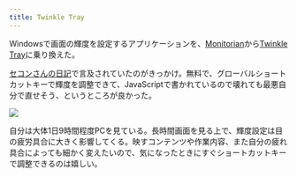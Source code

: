 ```yaml
---
title: Twinkle Tray
---
```

Windowsで画面の輝度を設定するアプリケーションを、[Monitorian](https://apps.microsoft.com/store/detail/monitorian/9NW33J738BL0)から[Twinkle Tray](https://apps.microsoft.com/store/detail/twinkle-tray-brightness-slider/9PLJWWSV01LK)に乗り換えた。

[セコンさんの日記](https://secon.dev/entry/2022/06/02/210000/)で言及されていたのがきっかけ。無料で、グローバルショートカットキーで輝度を調整できて、JavaScriptで書かれているので壊れても最悪自分で直せそう、というところが良かった。

![](https://lh3.googleusercontent.com/docs/ADP-6oGGZvtuW3D9Vd36LRUZ0qHX-47m8bpfpO_jAJljqwmUpQehIhLJ71CxS3QAyqFGvNN-X736dj8QzS0f_j0Jzj-R7QJBXq0uGEGDLHVTNq75LKGfBns0KbNp9Ml8bnMuNWNE1tP0G4qHdsflut6O1zTXEV9kMH-7V1YOA0bS5vC368rTBp7O-09lFoPgQ9qgJ9xGIoPwP6a72hKVHAUf7DpGy1q4SvenGksNKkQStJTPGlTlojTLNDOU1F-kz_ksoGhEEH3E8npTZMKomd7AWyBIq_4lMR45Qce3tHXhWnWyn85V2fQbiVpAAjOuBOdgrlUahL9j2xQYn7UqFWBWc8mJI_LfSYrHS7sTas98OASxzL7Qb6vZCrHfSUti-9y32oApwj-TkuzckZ1ajoinqOa69_i09651ZAR_2amsslyY2_u4_uEqKFNVRmnGOdDpX4dZxQR_FhSLCYLHgYRhDJ63xvlBA1Y_0fsu9mc90jmcAizTT0P6ycT3dTza5GiWPYGTtfQXgTwr8kubtwYzAiFy2tlJR3abvFG7DIDCvwY2-OxmPGv9mCtXzb5UU5yf4zJ2S_KYtrl5cyVxXwDjCdZ_MdHuNO5hgdf0d6rPIW82chNXNuneariynSrZoR4vq0FWcFVXojgQsXroTQ8i_TLCiBRc5Vs21R5iIV8UKahqaOaX0_pcyT0kf8EK6qOR8SYdw_4CmoVv2TF6KcJP8yjyKrvzQU_7VhAm5e2yJiXEjpIq8e27Am94stw_KuxLz5Hj6_OAUjZPUyD4Sz0SGVLNrs4Vg-esH-b8TiBplrYZjJXl0TEXVT3igpRGDdPD7JhJxalHkG7qxM9w0peXVzTQIx1uD9h7oNPq1OZUrsVHVR_pHKyXhMwchPMxs_zZehsl8VlrORN9f6mH-gE1qUhURExJGFhBUve0VmPzF5uvsWSqBt__A9-mwBaiqHyEVrJcy6CnbMbeLhloGPDHSLDmVk_gOT5FL_hpC1a_G2LUcV15YFD83lppdJj37jDGRSUUKczfYqs11fWhkfnT9S-KaBCghWCPWI9dM-FXaE7RTzqXwpEWU2-K5cFzWRsgZgZE0SehfQP7BEXsanuFiK-_aUqFbIFHYj4H5Up_kLhtPTNsHBCtWE2HFPTamJM5dzpm9otXw_07P05Ec3hNECnu9p8Ff0_0JYXxtKhRnAGucjHZ7o2mqhFO90yFkrwmLIzOVNt8OxRE77d907Qp1S3oghi-G3WxpZoVF5FpA4p52v95)

自分は大体1日9時間程度PCを見ている。長時間画面を見る上で、輝度設定は目の疲労具合に大きく影響してくる。映すコンテンツや作業内容、また自分の疲れ具合によっても細かく変えたいので、気になったときにすぐショートカットキーで調整できるのは嬉しい。

